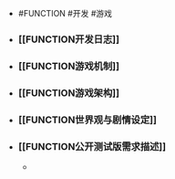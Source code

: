 - #FUNCTION #开发 #游戏
- ### [[FUNCTION开发日志]]
- ### [[FUNCTION游戏机制]]
- ### [[FUNCTION游戏架构]]
- ### [[FUNCTION世界观与剧情设定]]
- ### [[FUNCTION公开测试版需求描述]]
	-